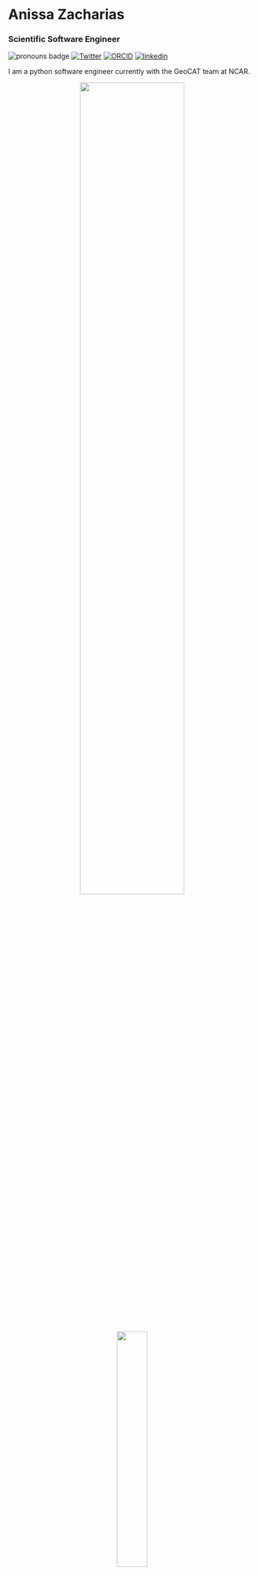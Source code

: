 # Anissa Zacharias


### Scientific Software Engineer

<!--
**anissa111/anissa111** is a ✨ _special_ ✨ repository because its `README.md` (this file) appears on your GitHub profile.

Here are some ideas to get you started:

- 🔭 I’m currently working on ...
- 🌱 I’m currently learning ...
- 👯 I’m looking to collaborate on ...
- 🤔 I’m looking for help with ...
- 💬 Ask me about ...
- 📫 How to reach me: ...
- 😄 Pronouns: ...
- ⚡ Fun fact: ...
-->

![pronouns badge](https://img.shields.io/badge/pronouns-she%2Fher-blueviolet)
[![Twitter](https://img.shields.io/badge/Twitter-1DA1F2?style=for-the-badge&logo=twitter&logoColor=white&style=flat-square)](https://twitter.com/AnissaZacharias)
[![ORCID](https://img.shields.io/static/v1?label=ORCID&message=0000-0002-2666-8493&color=green&style=flat-square&logo=orcid)](https://orcid.org/0000-0002-2666-8493)
[![linkedin](https://img.shields.io/static/v1?label=&message=LinkedIn&color=0077B5&style=flat-square&logo=linkedin)](https://www.linkedin.com/in/anissazacharias/)


I am a python software engineer currently with the GeoCAT team at NCAR.

<p align="center">
   <img width="65%" src="https://github-readme-streak-stats.herokuapp.com/?user=anissa111&theme=material-palenight" />
   <img width="35%" src="https://github-readme-stats.vercel.app/api?username=anissa111&theme=material-palenight&hide_rank=true" />
</p>
